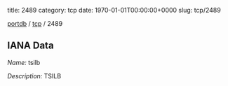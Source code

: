 title: 2489
category: tcp
date: 1970-01-01T00:00:00+0000
slug: tcp/2489

[portdb](/) / [tcp](/category/tcp.html) / 2489


## IANA Data

_Name:_ tsilb

_Description:_ TSILB


